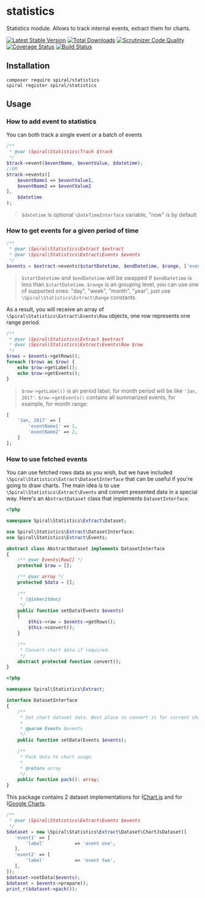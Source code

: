 # statistics
Statistics module. Allows to track internal events, extract them for charts.

[![Latest Stable Version](https://poser.pugx.org/spiral/statistics/v/stable)](https://packagist.org/packages/spiral/statistics) 
[![Total Downloads](https://poser.pugx.org/spiral/statistics/downloads)](https://packagist.org/packages/spiral/statistics) 
[![Scrutinizer Code Quality](https://scrutinizer-ci.com/g/spiral-modules/statistics/badges/quality-score.png)](https://scrutinizer-ci.com/g/spiral-modules/statistics/) 
[![Coverage Status](https://coveralls.io/repos/github/spiral-modules/statistics/badge.svg)](https://coveralls.io/github/spiral-modules/statistics)
[![Build Status](https://travis-ci.org/spiral-modules/statistics.svg?branch=master)](https://travis-ci.org/spiral-modules/statistics)

## Installation
```
composer require spiral/statistics
spiral register spiral/statistics
```

## Usage

### How to add event to statistics

You can both track a single event or a batch of events 

```php
/**
 * @var \Spiral\Statistics\Track $track
 */
$track->event($eventName, $eventValue, $datetime);
//OR
$track->events([
    $eventName1 => $eventValue1,
    $eventName2 => $eventValue2
],
    $datetime
);
```

> `$datetime` is optional `\DateTimeInterface` variable, "now" is by default

### How to get events for a given period of time

```php
/**
 * @var \Spiral\Statistics\Extract $extract
 * @var \Spiral\Statistics\Extract\Events $events
 */
$events = $extract->events($startDatetime, $endDatetime, $range, ['eventName1', 'eventName2']);
```
> `$startDatetime` and `$endDatetime` will be swapped if `$endDatetime` is less than `$startDatetime`.
> `$range` is an grouping level, you can use one of supported ones: "day", "week", "month", "year", just use `\Spiral\Statistics\Extract\Range` constants.

As a result, you will receive an array of ` \Spiral\Statistics\Extract\Events\Row` objects, one row represents one range period.
```php
/**
 * @var \Spiral\Statistics\Extract $extract
 * @var \Spiral\Statistics\Extract\Events\Row $row
 */
$rows = $events->getRows();
foreach ($rows as $row) {
    echo $row->getLabel();
    echo $row->getEvents();
}
```

> `$row->getLabel()` is an period label, for month period will be like `'Jan, 2017'`.
> `$row->getEvents()` contains all summarized events, for example, for month range:

```php
[
    'Jan, 2017' => [
        'eventName1' => 1,
        'eventName2' => 2,
    ]
];
```

### How to use fetched events

You can use fetched rows data as you wish, but we have included `\Spiral\Statistics\Extract\DatasetInterface` that can be useful if you're going to draw charts.
The main idea is to use `\Spiral\Statistics\Extract\Events` and convert presented data in a special way. Here's an `AbstractDataset` class that implements `DatasetInterface`:
```php
<?php

namespace Spiral\Statistics\Extract\Dataset;

use Spiral\Statistics\Extract\DatasetInterface;
use Spiral\Statistics\Extract\Events;

abstract class AbstractDataset implements DatasetInterface
{
    /** @var Events\Row[] */
    protected $raw = [];

    /** @var array */
    protected $data = [];

    /**
     * {@inheritdoc}
     */
    public function setData(Events $events)
    {
        $this->raw = $events->getRows();
        $this->convert();
    }

    /**
     * Convert chart data if required.
     */
    abstract protected function convert();
}
```
```php
<?php

namespace Spiral\Statistics\Extract;

interface DatasetInterface
{
    /**
     * Set chart dataset data. Best place to convert it for current chart format.
     *
     * @param Events $events
     */
    public function setData(Events $events);

    /**
     * Pack data to chart usage.
     *
     * @return array
     */
    public function pack(): array;
}
```

This package contains 2 dataset implementations for ([Chart.js](https://chartjs.org) and for ([Google Charts](https://developers.google.com/chart/).
```php
/**
 * @var \Spiral\Statistics\Extract\Events $events
 */
$dataset = new \Spiral\Statistics\Extract\Dataset\ChartJsDataset([
   'event1' => [
       'label'           => 'event one',
   ],
   'event2' => [
       'label'           => 'event two',
   ],
]);
$dataset->setData($events);
$dataset = $events->prepare();
print_r($dataset->pack());
```